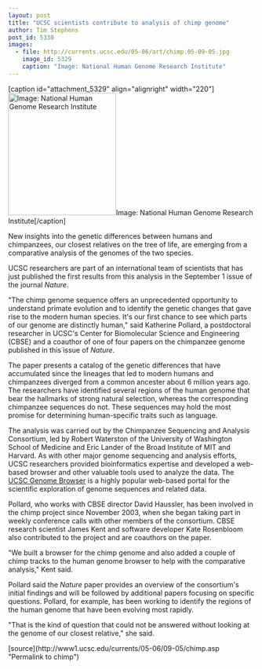 ```yaml
---
layout: post
title: "UCSC scientists contribute to analysis of chimp genome"
author: Tim Stephens 
post_id: 5330
images:
  - file: http://currents.ucsc.edu/05-06/art/chimp.05-09-05.jpg
    image_id: 5329
    caption: "Image: National Human Genome Research Institute"
---
```


[caption id="attachment_5329" align="alignright" width="220"]<a href="http://localhost/mysite/wp-content/uploads/2005/09/chimp.05-09-05.jpg"><img class="size-full wp-image-5329" src="http://localhost/mysite/wp-content/uploads/2005/09/chimp.05-09-05.jpg" alt="Image: National Human Genome Research Institute" width="220" height="249" /></a>Image: National Human Genome Research Institute[/caption]
<a name="content" id="content"></a>
<p>
  New insights into the genetic differences between humans and chimpanzees, our closest relatives on the tree of life, are emerging from a comparative analysis of the genomes of the two species.
</p>
<p>
  UCSC researchers are part of an international team of scientists that has just published the first results from this analysis in the September 1 issue of the journal <i>Nature.</i>
</p>
<p>
  "The chimp genome sequence offers an unprecedented opportunity to understand primate evolution and to identify the genetic changes that gave rise to the modern human species. It's our first chance to see which parts of our genome are distinctly human," said Katherine Pollard, a postdoctoral researcher in UCSC's Center for Biomolecular Science and Engineering (CBSE) and a coauthor of one of four papers on the chimpanzee genome published in this issue of <i>Nature</i>.
</p>
<p>
  The paper presents a catalog of the genetic differences that have accumulated since the lineages that led to modern humans and chimpanzees diverged from a common ancester about 6 million years ago. The researchers have identified several regions of the human genome that bear the hallmarks of strong natural selection, whereas the corresponding chimpanzee sequences do not. These sequences may hold the most promise for determining human-specific traits such as language.
</p>
<p>
  The analysis was carried out by the Chimpanzee Sequencing and Analysis Consortium, led by Robert Waterston of the University of Washington School of Medicine and Eric Lander of the Broad Institute of MIT and Harvard. As with other major genome sequencing and analysis efforts, UCSC researchers provided bioinformatics expertise and developed a web-based browser and other valuable tools used to analyze the data. The <a href="http://genome.ucsc.edu">UCSC Genome Browser</a> is a highly popular web-based portal for the scientific exploration of genome sequences and related data.
</p>
<p>
  Pollard, who works with CBSE director David Haussler, has been involved in the chimp project since November 2003, when she began taking part in weekly conference calls with other members of the consortium. CBSE research scientist James Kent and software developer Kate Rosenbloom also contributed to the project and are coauthors on the paper.
</p>
<p>
  "We built a browser for the chimp genome and also added a couple of chimp tracks to the human genome browser to help with the comparative analysis," Kent said.
</p>
<p>
  Pollard said the <i>Nature</i> paper provides an overview of the consortium's initial findings and will be followed by additional papers focusing on specific questions. Pollard, for example, has been working to identify the regions of the human genome that have been evolving most rapidly.
</p>
<p>
  "That is the kind of question that could not be answered without looking at the genome of our closest relative," she said.
</p>
<form>
  <input name="t1" size="-1" type="hidden">
</form>




</p>
[source](http://www1.ucsc.edu/currents/05-06/09-05/chimp.asp "Permalink to chimp")
